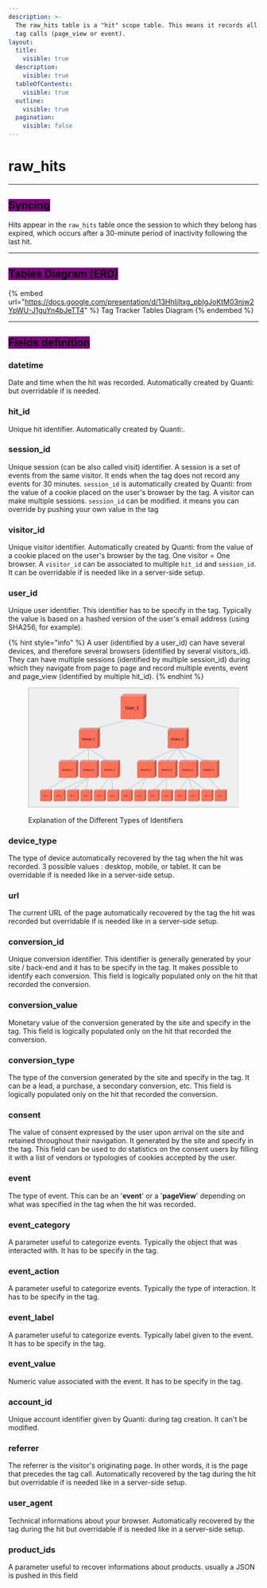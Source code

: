 ```yaml
---
description: >-
  The raw_hits table is a "hit" scope table. This means it records all incoming
  tag calls (page_view or event).
layout:
  title:
    visible: true
  description:
    visible: true
  tableOfContents:
    visible: true
  outline:
    visible: true
  pagination:
    visible: false
---
```


# raw\_hits

***

## <mark style="background-color:purple;">Syncing</mark>

Hits appear in the `raw_hits` table once the session to which they belong has expired, which occurs after a 30-minute period of inactivity following the last hit.

***

## <mark style="background-color:purple;">Tables Diagram (ERD)</mark>

{% embed url="https://docs.google.com/presentation/d/13HhIjItxg_pbIgJoKtM03njw2YpWU-J1guYn4bJeTT4" %}
Tag Tracker Tables Diagram
{% endembed %}

***

## <mark style="background-color:purple;">Fields definition</mark>

### datetime

Date and time when the hit was recorded. Automatically created by Quanti: but overridable if is needed.

### hit\_id

Unique hit identifier. Automatically created by Quanti:.

### session\_id

Unique session (can be also called visit) identifier. A session is a set of events from the same visitor. It ends when the tag does not record any events for 30 minutes. `session_id` is automatically created by Quanti: from the value of a cookie placed on the user's browser by the tag. A visitor can make multiple sessions. `session_id` can be modified. it means you can override by pushing your own value in the tag

### visitor\_id

Unique visitor identifier. Automatically created by Quanti: from the value of a cookie placed on the user's browser by the tag. One visitor = One browser. A `visitor_id` can be associated to multiple `hit_id` and `session_id`. It can be overridable if is needed like in a server-side setup.

### user\_id

Unique user identifier. This identifier has to be specify in the tag. Typically the value is based on a hashed version of the user's email address (using SHA256, for example).

{% hint style="info" %}
A user (identified by a user\_id) can have several devices, and therefore several browsers (identified by several visitors\_id). They can have multiple sessions (identified by multiple session\_id) during which they navigate from page to page and record multiple events, event and page\_view (identified by multiple hit\_id).
{% endhint %}

<figure><img src="../../.gitbook/assets/userr.jpg" alt="Explanation of the Different Types of Identifiers"><figcaption><p>Explanation of the Different Types of Identifiers</p></figcaption></figure>

### device\_type

The type of device automatically recovered by the tag when the hit was recorded. 3 possible values : desktop, mobile, or tablet. It can be overridable if is needed like in a server-side setup.

### url

The current URL of the page automatically recovered by the tag the hit was recorded but overridable if is needed like in a server-side setup.

### conversion\_id

Unique conversion identifier. This identifier is generally generated by your site / back-end and it has to be specify in the tag. It makes possible to identify each conversion. This field is logically populated only on the hit that recorded the conversion.

### conversion\_value

Monetary value of the conversion generated by the site and specify in the tag. This field is logically populated only on the hit that recorded the conversion.

### conversion\_type

The type of the conversion generated by the site and specify in the tag. It can be a lead, a purchase, a secondary conversion, etc. This field is logically populated only on the hit that recorded the conversion.

### consent

The value of consent expressed by the user upon arrival on the site and retained throughout their navigation. It generated by the site and specify in the tag. This field can be used to do statistics on the consent users by filling it with a list of vendors or typologies of cookies accepted by the user.

### event

The type of event. This can be an '**event**' or a '**pageView**' depending on what was specified in the tag when the hit was recorded.

### event\_category

A parameter useful to categorize events. Typically the object that was interacted with. It has to be specify in the tag.

### event\_action

A parameter useful to categorize events. Typically the type of interaction. It has to be specify in the tag.

### event\_label

A parameter useful to categorize events. Typically label given to the event. It has to be specify in the tag.

### event\_value

Numeric value associated with the event. It has to be specify in the tag.

### account\_id

Unique account identifier given by Quanti: during tag creation. It can't be modified.

### referrer

The referrer is the visitor's originating page. In other words, it is the page that precedes the tag call. Automatically recovered by the tag during the hit but overridable if is needed like in a server-side setup.

### user\_agent

Technical informations about your browser. Automatically recovered by the tag during the hit but overridable if is needed like in a server-side setup.

### product\_ids

A parameter useful to recover informations about products. usually a JSON is pushed in this field
